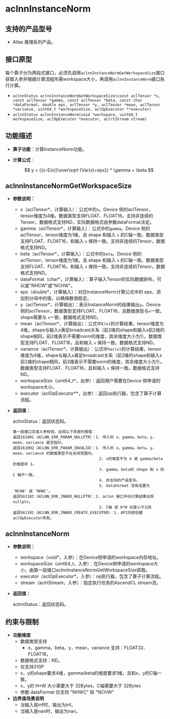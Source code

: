 # aclnnInstanceNorm

## 支持的产品型号

- Atlas 推理系列产品。

## 接口原型

每个算子分为两段式接口，必须先调用`aclnnInstanceNormGetWorkspaceSize`接口获取入参并根据计算流程所需workspace大小，再调用`aclnnInstanceNorm`接口执行计算。

*  `aclnnStatus aclnnInstanceNormGetWorkspaceSize(const aclTensor *x, const aclTensor *gamma, const aclTensor *beta, const char *dataFormat, double eps, aclTensor *y, aclTensor *mean, aclTensor *variance, uint64_t *workspaceSize, aclOpExecutor **executor)`
*  `aclnnStatus aclnnInstanceNorm(void *workspace, uint64_t workspaceSize, aclOpExecutor *executor, aclrtStream stream)`

## 功能描述
- **算子功能**：计算InstanceNorm功能。
- **计算公式**：

  $$
  y = {{x-E(x)}\over\sqrt {Var(x)+eps}} * \gamma + \beta
  $$


## aclnnInstanceNormGetWorkspaceSize

- **参数说明：**

  * x（aclTensor\*，计算输入）：公式中的`x`。Device 侧的aclTensor，tensor维度为4维。数据类型支持FLOAT、FLOAT16。支持非连续的Tensor，数据格式支持ND，实际数据格式由参数dataFormat决定。
  * gamma（aclTensor\*，计算输入）：公式中的`gamma`。Device 侧的aclTensor，tensor维度为1维，且 shape 和输入 `x` 的C轴一致。数据类型支持FLOAT、FLOAT16，和输入 `x` 保持一致。支持非连续的Tensor，数据格式支持ND。
  * beta（aclTensor\*，计算输入）：公式中的`beta`。Device 侧的aclTensor，tensor维度为1维，且 shape 和输入 `x` 的C轴一致。数据类型支持FLOAT、FLOAT16，和输入 `x` 保持一致。支持非连续的Tensor，数据格式支持ND。
  * dataFormat（char\*，计算输入）：算子输入Tensor的实际数据排布，可以是"NHCW"或"NCHW"。
  * eps（double\*，计算输入）：对应InstanceNorm计算公式中的 eps，添加到分母中的值，以确保数值稳定。
  * y（aclTensor\*，计算输出）：表示InstanceNorm的结果输出`y`。Device 侧的aclTensor，数据类型支持FLOAT、FLOAT16，且数据类型与`x`一致。 shape需要与 `x`一致，数据格式支持ND。
  * mean（aclTensor\*，计算输出）：公式中`E(x)`的计算结果。tensor维度为4维，shape与输入x满足broadcast关系（前2维的shape和输入x前2维的shape相同，前2维表示不需要norm的维度，其余维度大小为1）。数据类型支持FLOAT、FLOAT16，且和输入 `x` 保持一致。数据格式支持ND。
  * variance（aclTensor\*，计算输出）：公式中`Var(x)`的计算结果。tensor维度为4维，shape与输入x满足broadcast关系（前2维的shape和输入x前2维的shape相同，前2维表示不需要norm的维度，其余维度大小为1）。数据类型支持FLOAT、FLOAT16，且和输入 `x` 保持一致。数据格式支持ND。
  * workspaceSize（uint64_t\*，出参）：返回用户需要在Device 侧申请的workspace大小。
  * executor（aclOpExecutor\*\*，出参）：返回op执行器，包含了算子计算流程。

- **返回值：**

  aclnnStatus：返回状态码。

  ```
  第一段接口完成入参校验，出现以下场景时报错：
  返回161001（ACLNN_ERR_PARAM_NULLPTR）：1. 传入的 x，gamma，beta，y，mean，variance 是空指针。
  返回161002（ACLNN_ERR_PARAM_INVALID）：1. 传入的 x，gamma，beta，y，mean，variance 的数据类型不在支持范围内。
                                        2. x的维度不为 4 或 gamma/beta的维度非 1。
                                        3. gamma，beta的 shape 和 x 的 C 轴不一致。
                                        4. 非支持的产品型号。
                                        5. dataFormat 没有设置为 'NCHW' 或 'NHWC'。
  返回561103（ACLNN_ERR_INNER_NULLPTR）：1. aclnn 接口中间计算结果出现 nullptr。
                                        2. C轴 或 H*W 长度小于32B
  返回561101（ACLNN_ERR_INNER_CREATE_EXECUTOR）：1. API内部创建aclOpExecutor失败。
  ```

## aclnnInstanceNorm
- **参数说明：**
  * workspace（void\*，入参）：在Device侧申请的workspace内存地址。
  * workspaceSize（uint64_t，入参）：在Device侧申请的workspace大小，由第一段接口aclnnInstanceNormGetWorkspaceSize获取。
  * executor（aclOpExecutor\*，入参）：op执行器，包含了算子计算流程。
  * stream（aclrtStream，入参）：指定执行任务的AscendCL stream流。

- **返回值：**

  aclnnStatus：返回状态码。

## 约束与限制
- **功能维度**
  * 数据类型支持
    * x，gamma，beta，y，mean，variance 支持：FLOAT32、FLOAT16。
  * 数据格式支持：ND。
  * 仅支持310P
  * x，y的shape要求4维，gamma/beta的维度要求1维，且和x，y的C轴一致。
  * x，y的 H\*W 大小需要大于 32Bytes，C轴需要大于 32Bytes
  * 参数 dataFormat 仅支持 "NHWC" 和 "NCHW"
- **边界值场景说明**
  * 当输入是inf时，输出为inf。
  * 当输入是nan时，输出为nan。

